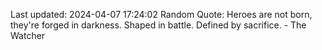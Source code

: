 Last updated: 2024-04-07 17:24:02
Random Quote: Heroes are not born, they're forged in darkness. Shaped in battle. Defined by sacrifice. - The Watcher